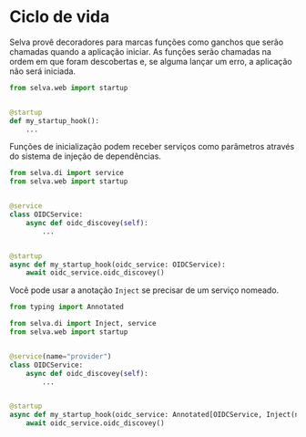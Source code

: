 # Ciclo de vida

Selva provê decoradores para marcas funções como ganchos que serão chamadas quando
a aplicação iniciar. As funções serão chamadas na ordem em que foram descobertas
e, se alguma lançar um erro, a aplicação não será iniciada.

```python
from selva.web import startup


@startup
def my_startup_hook():
    ...
```

Funções de inicialização podem receber serviços como parâmetros através do sistema
de injeção de dependências.

```python
from selva.di import service
from selva.web import startup


@service
class OIDCService:
    async def oidc_discovey(self):
        ...


@startup
async def my_startup_hook(oidc_service: OIDCService):
    await oidc_service.oidc_discovey()
```

Você pode usar a anotação `Inject` se precisar de um serviço nomeado.

```python
from typing import Annotated

from selva.di import Inject, service
from selva.web import startup


@service(name="provider")
class OIDCService:
    async def oidc_discovey(self):
        ...


@startup
async def my_startup_hook(oidc_service: Annotated[OIDCService, Inject(name="provider")]):
    await oidc_service.oidc_discovey()
```